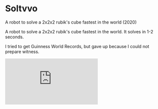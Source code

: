 # Soltvvo

A robot to solve a 2x2x2 rubik's cube fastest in the world (2020)





A robot to solve a 2x2x2 rubik's cube fastest in the world. It solves in 1-2 seconds.



I tried to get Guinness World Records, but gave up because I could not prepare witness.

<div class="youtube">
<iframe src="https://www.youtube.com/embed/Fok7bAn-NSs" title="YouTube video player" frameborder="0" allow="accelerometer; autoplay; clipboard-write; encrypted-media; gyroscope; picture-in-picture" allowfullscreen></iframe>
</div>
